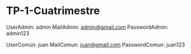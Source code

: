 # TP-1-Cuatrimestre

UserAdmin: admin
MailAdmin: admin@gmail.com
PasswordAdmin: admin123

UserComún: juan
MailComun: juan@gmail.com
PasswordComun: juan123
